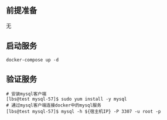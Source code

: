 ## 前提准备

无

## 启动服务

```shell
docker-compose up -d
```

## 验证服务

```shell
# 安装mysql客户端
[lbs@test mysql-57]$ sudo yum install -y mysql
# 通过mysql客户端连接docker中的mysql服务
[lbs@test mysql-57]$ mysql -h ${宿主机IP} -P 3307 -u root -p
```
